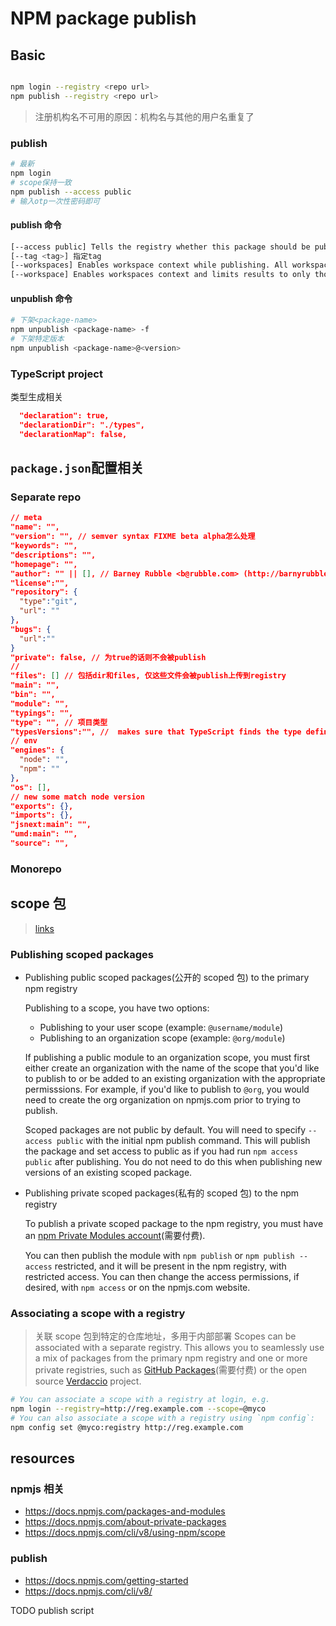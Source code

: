 # NPM package publish

## Basic
```sh

npm login --registry <repo url>
npm publish --registry <repo url>
```
> 注册机构名不可用的原因：机构名与其他的用户名重复了
### publish

```sh
# 最新
npm login
# scope保持一致
npm publish --access public
# 输入otp一次性密码即可
```
#### publish 命令
```sh
[--access public] Tells the registry whether this package should be published as public or restricted
[--tag <tag>] 指定tag
[--workspaces] Enables workspace context while publishing. All workspace packages will be published. 发布当前workspace下的所有packages
[--workspace] Enables workspaces context and limits results to only those specified by this config item. Only the packages in the workspaces given will be published. 发布当前workspace下的指定packages
```
#### unpublish 命令
```sh
# 下架<package-name>
npm unpublish <package-name> -f
# 下架特定版本
npm unpublish <package-name>@<version>
```

### TypeScript project

类型生成相关

```json
  "declaration": true,
  "declarationDir": "./types",
  "declarationMap": false,
```

## `package.json`配置相关

### Separate repo

```json
// meta
"name": "",
"version": "", // semver syntax FIXME beta alpha怎么处理
"keywords": "",
"descriptions": "",
"homepage": "",
"author": "" || [], // Barney Rubble <b@rubble.com> (http://barnyrubble.tumblr.com/)
"license":"",
"repository": {
  "type":"git",
  "url": ""
},
"bugs": {
  "url":""
}
"private": false, // 为true的话则不会被publish
//
"files": [] // 包括dir和files, 仅这些文件会被publish上传到registry
"main": "",
"bin": "",
"module": "",
"typings": "",
"type": "", // 项目类型
"typesVersions":"", //  makes sure that TypeScript finds the type definitions (.d.ts files) that it needs.
// env
"engines": {
  "node": "",
  "npm": ""
},
"os": [],
// new some match node version
"exports": {},
"imports": {},
"jsnext:main": "",
"umd:main": "",
"source": "",
```

### Monorepo

## scope 包

> [links](https://docs.npmjs.com/cli/v8/using-npm/scope)

### Publishing scoped packages

- Publishing public scoped packages(公开的 scoped 包) to the primary npm registry

  Publishing to a scope, you have two options:

  - Publishing to your user scope (example: `@username/module`)
  - Publishing to an organization scope (example: `@org/module`)

  If publishing a public module to an organization scope, you must first either create an organization with the name of the scope that you'd like to publish to or be added to an existing organization with the appropriate permisssions. For example, if you'd like to publish to `@org`, you would need to create the org organization on npmjs.com prior to trying to publish.

  Scoped packages are not public by default. You will need to specify `--access public` with the initial npm publish command. This will publish the package and set access to public as if you had run `npm access public` after publishing. You do not need to do this when publishing new versions of an existing scoped package.

- Publishing private scoped packages(私有的 scoped 包) to the npm registry

  To publish a private scoped package to the npm registry, you must have an [npm Private Modules account](https://docs.npmjs.com/private-modules/intro)(需要付费).

  You can then publish the module with `npm publish` or `npm publish --access` restricted, and it will be present in the npm registry, with restricted access. You can then change the access permissions, if desired, with `npm access` or on the npmjs.com website.

### Associating a scope with a registry

> 关联 scope 包到特定的仓库地址，多用于内部部署
> Scopes can be associated with a separate registry. This allows you to seamlessly use a mix of packages from the primary npm registry and one or more private registries, such as [GitHub Packages](https://github.com/features/packages)(需要付费) or the open source [Verdaccio](https://verdaccio.org/) project.

```sh
# You can associate a scope with a registry at login, e.g.
npm login --registry=http://reg.example.com --scope=@myco
# You can also associate a scope with a registry using `npm config`:
npm config set @myco:registry http://reg.example.com
```

## resources

### npmjs 相关

- https://docs.npmjs.com/packages-and-modules
- https://docs.npmjs.com/about-private-packages
- https://docs.npmjs.com/cli/v8/using-npm/scope

### publish

- https://docs.npmjs.com/getting-started
- https://docs.npmjs.com/cli/v8/

TODO publish script